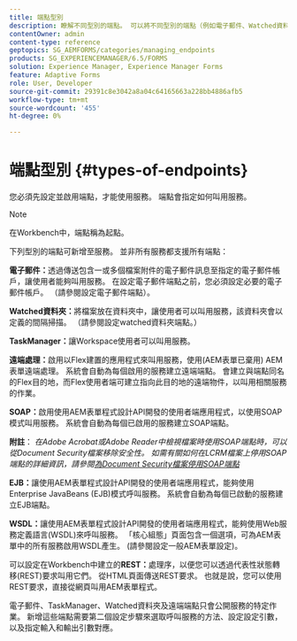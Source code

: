 ```yaml
---
title: 端點型別
description: 瞭解不同型別的端點。 可以將不同型別的端點（例如電子郵件、Watched資料夾等）新增到服務中。
contentOwner: admin
content-type: reference
geptopics: SG_AEMFORMS/categories/managing_endpoints
products: SG_EXPERIENCEMANAGER/6.5/FORMS
solution: Experience Manager, Experience Manager Forms
feature: Adaptive Forms
role: User, Developer
source-git-commit: 29391c8e3042a8a04c64165663a228bb4886afb5
workflow-type: tm+mt
source-wordcount: '455'
ht-degree: 0%

---
```


# 端點型別 {#types-of-endpoints}

您必須先設定並啟用端點，才能使用服務。 端點會指定如何叫用服務。

>[!NOTE]
>
>在Workbench中，端點稱為起點。

下列型別的端點可新增至服務。 並非所有服務都支援所有端點：

**電子郵件：**&#x200B;透過傳送包含一或多個檔案附件的電子郵件訊息至指定的電子郵件帳戶，讓使用者能夠叫用服務。 在設定電子郵件端點之前，您必須設定必要的電子郵件帳戶。 （請參閱設定電子郵件端點）。

**Watched資料夾：**&#x200B;將檔案放在資料夾中，讓使用者可以叫用服務，該資料夾會以定義的間隔掃描。 （請參閱設定watched資料夾端點。）

**TaskManager：**&#x200B;讓Workspace使用者可以叫用服務。

**遠端處理：**&#x200B;啟用以Flex建置的應用程式來叫用服務，使用(AEM表單已棄用) AEM表單遠端處理。 系統會自動為每個啟用的服務建立遠端端點。 會建立與端點同名的Flex目的地，而Flex使用者端可建立指向此目的地的遠端物件，以叫用相關服務的作業。

**SOAP：**&#x200B;啟用使用AEM表單程式設計API開發的使用者端應用程式，以使用SOAP模式叫用服務。 系統會自動為每個已啟用的服務建立SOAP端點。

**附註**： *在Adobe Acrobat或Adobe Reader中檢視檔案時使用SOAP端點時，可以從Document Security檔案移除安全性。 如需有關如何在LCRM檔案上停用SOAP端點的詳細資訊，請參閱[為Document Security檔案停用SOAP端點](/help/forms/using/admin-help/configuring-client-server-options.md#disable-soap-endpoints-for-document-security-documents)*

**EJB：**&#x200B;讓使用AEM表單程式設計API開發的使用者端應用程式，能夠使用Enterprise JavaBeans (EJB)模式呼叫服務。 系統會自動為每個已啟動的服務建立EJB端點。

**WSDL：**&#x200B;讓使用AEM表單程式設計API開發的使用者端應用程式，能夠使用Web服務定義語言(WSDL)來呼叫服務。 「核心組態」頁面包含一個選項，可為AEM表單中的所有服務啟用WSDL產生。 (請參閱設定一般AEM表單設定)。

可以設定在Workbench中建立的&#x200B;**REST：**&#x200B;處理序，以便您可以透過代表性狀態轉移(REST)要求叫用它們。 從HTML頁面傳送REST要求。 也就是說，您可以使用REST要求，直接從網頁叫用AEM表單程式。

電子郵件、TaskManager、Watched資料夾及遠端端點只會公開服務的特定作業。 新增這些端點需要第二個設定步驟來選取呼叫服務的方法、設定設定引數，以及指定輸入和輸出引數對應。
